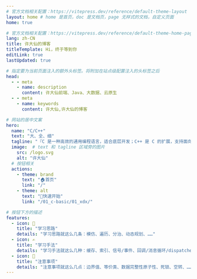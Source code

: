 ```yaml
---
# 官方文档相关配置：https://vitepress.dev/reference/default-theme-layout
layout: home # home 是首页，doc 是文档页，page 无样式的文档，自定义页面
home: true

# 官方文档相关配置：https://vitepress.dev/reference/default-theme-home-page
lang: zh-CN
title: 许大仙的博客
titleTemplate: Hi，终于等到你
editLink: true
lastUpdated: true

# 指定要为当前页面注入的额外头标签。将附加在站点级配置注入的头标签之后
head: 
  - - meta
    - name: description
      content: 许大仙前端、Java、大数据、云原生
  - - meta
    - name: keywords
      content: 许大仙,许大仙的博客

# 网站的居中文案
hero: 
  name: "C/C++"
  text: "大、全、细"
  tagline: "『C 是一种高效的通用编程语言，适合底层开发；C++ 是 C 的扩展，支持面向对象编程，适用于复杂系统和高性能应用。』"
  image:  # text 和 tagline 区域旁的图片
    src: /logo.svg
    alt: "许大仙"
  # 按钮相关
  actions:
    - theme: brand
      text: "🏠首页"
      link: "/"        
    - theme: alt
      text: "🎉快速开始"
      link: "/01_c-basic/01_xdx/"

# 按钮下方的描述
features:
  - icon: 🧠
    title: "学习思路"
    details: "学习思路就这么几条：模仿、遍历、分治、动态规划、……"
  - icon: ✍️
    title: "学习手法"
    details: "学习手法就这么几种：缓存、索引、信号/事件、回调/消息循环/dispatcher、……"
  - icon: 🚨
    title: "注意事项"
    details: "注意事项就这么几点：边界值、等价类、数据完整性原子性、死锁、空转、……"
---
```


<confetti />
<HomeUnderline />


